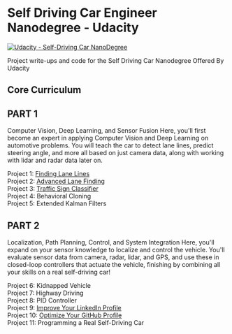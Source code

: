 # Self Driving Car Engineer Nanodegree - Udacity
[![Udacity - Self-Driving Car NanoDegree](https://s3.amazonaws.com/udacity-sdc/github/shield-carnd.svg)](http://www.udacity.com/drive)  
  
Project write-ups and code for the Self Driving Car Nanodegree Offered By Udacity

## Core Curriculum

## PART 1
Computer Vision, Deep Learning, and Sensor Fusion
Here, you'll first become an expert in applying Computer Vision and Deep Learning on automotive problems. You will teach the car to detect lane lines, predict steering angle, and more all based on just camera data, along with working with lidar and radar data later on.

Project 1: [Finding Lane Lines](/Project%201%20-%20Finding%20Lane%20Lines)  
Project 2: [Advanced Lane Finding](/Project%202%20-%20Advanced%20Lane%20Finding)  
Project 3: [Traffic Sign Classifier](/Project%203%20-%20Traffic%20Sign%20Classifier)  
Project 4: Behavioral Cloning  
Project 5: Extended Kalman Filters  


## PART 2
Localization, Path Planning, Control, and System Integration
Here, you'll expand on your sensor knowledge to localize and control the vehicle. You'll evaluate sensor data from camera, radar, lidar, and GPS, and use these in closed-loop controllers that actuate the vehicle, finishing by combining all your skills on a real self-driving car!

Project 6: Kidnapped Vehicle  
Project 7: Highway Driving  
Project 8: PID Controller  
Project 9: [Improve Your LinkedIn Profile](https://www.linkedin.com/in/ianwhittal/)   
Project 10: [Optimize Your GitHub Profile](https://github.com/silverwhere)  
Project 11: Programming a Real Self-Driving Car  
